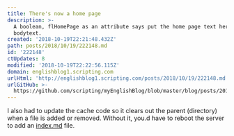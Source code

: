 ```yaml
---
title: There's now a home page
description: >-
  A boolean, flHomePage as an attribute says put the home page text here in the
  bodytext.
created: '2018-10-19T22:21:48.432Z'
path: posts/2018/10/19/222148.md
id: '222148'
ctUpdates: 8
modified: '2018-10-19T22:22:56.115Z'
domain: englishblog1.scripting.com
urlHtml: 'http://englishblog1.scripting.com/posts/2018/10/19/222148.md'
urlGitHub: >-
  https://github.com/scripting/myEnglishBlog/blob/master/blog/posts/2018/10/19/222148.md
---
```

I also had to update the cache code so it clears out the parent (directory) when a file is added or removed. Without it, you.d have to reboot the server to add an [<span data-auto-link="true" data-href="http://index.md">index.md</span>](http://index.md) file.